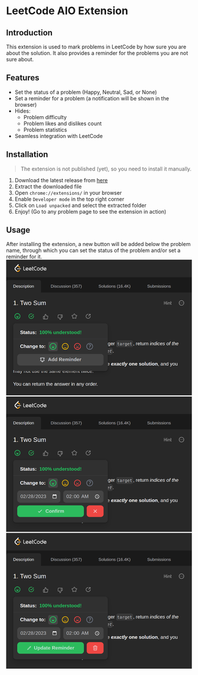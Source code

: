 # LeetCode AIO Extension

## Introduction
This extension is used to mark problems in LeetCode by how sure you are about the solution. 
It also provides a reminder for the problems you are not sure about.

## Features
- Set the status of a problem (Happy, Neutral, Sad, or None)
- Set a reminder for a problem (a notification will be shown in the browser)
- Hides:
  - Problem difficulty
  - Problem likes and dislikes count
  - Problem statistics
- Seamless integration with LeetCode

## Installation
> The extension is not published (yet), so you need to install it manually.
1. Download the latest release from [here](https://github.com/MohammadOTaha/leetcode-aio-extension/releases)
2. Extract the downloaded file
3. Open `chrome://extensions/` in your browser
4. Enable `Developer mode` in the top right corner
5. Click on `Load unpacked` and select the extracted folder
6. Enjoy! (Go to any problem page to see the extension in action)

## Usage
After installing the extension, a new button will be added below the problem name,
through which you can set the status of the problem and/or set a reminder for it.
![Set Status](./docs/set_status.png)
![Set Reminder](./docs/add_reminder.png)
![Update Reminder](./docs/update_reminder.png)
